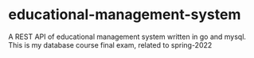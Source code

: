 # educational-management-system
A REST API of educational management system written in go and mysql. This is my database course final exam, related to spring-2022
